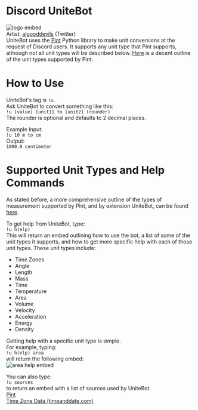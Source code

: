 # Discord UniteBot
![logo embed](https://cdn.discordapp.com/attachments/667471154365071379/716789461748416512/logo_black_smaller.png)  
Artist: [algooddevils](https://twitter.com/algooddevils) (Twitter)  
UniteBot uses the [Pint](https://pint.readthedocs.io/en/0.11/) Python library to make unit conversions at the request of Discord users. It supports any unit type that Pint supports, although not all unit types will be described below. [Here](https://github.com/hgrecco/pint/blob/master/pint/default_en.txt) is a decent outline of the unit types supported by Pint.
  
# How to Use
UniteBot's tag is `!u`.  
Ask UniteBot to convert something like this:  
`!u [value] [unit1] to [unit2] (rounder)`  
The rounder is optional and defaults to 2 decimal places.  

Example Input:  
`!u 10 m to cm`  
Output:  
`1000.0 centimeter`  

# Supported Unit Types and Help Commands
As stated before, a more comprehensive outline of the types of measurement supported by Pint, and by extension UniteBot, can be found [here](https://github.com/hgrecco/pint/blob/master/pint/default_en.txt). 

To get help from UniteBot, type:  
`!u h(elp)`  
This will return an embed outlining how to use the bot, a list of some of the unit types it supports, and how to get more specific help with each of those unit types. These unit types include:
- Time Zones  
- Angle
- Length
- Mass
- Time
- Temperature
- Area
- Volume
- Velocity
- Acceleration
- Energy
- Density

Getting help with a specific unit type is simple.  
For example, typing:  
`!u h(elp) area`  
will return the following embed:  
![area help embed](https://media.discordapp.net/attachments/667471154365071379/711695169430224907/unknown.png)  

You can also type:  
`!u sources`  
to return an embed with a list of sources used by UniteBot.  
[Pint](https://pint.readthedocs.io/en/0.11/)  
[Time Zone Data (timeanddate.com)](https://www.timeanddate.com/time/zones/)
